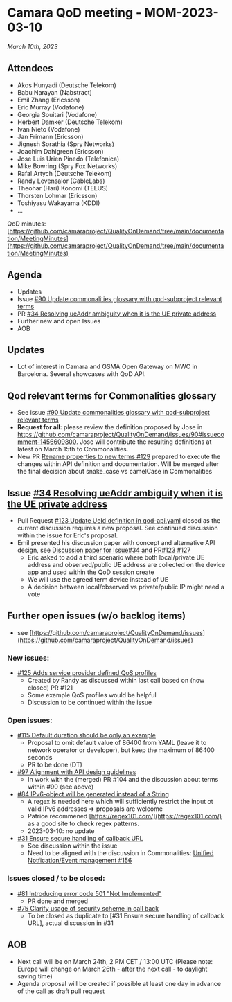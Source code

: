 # Camara QoD meeting - MOM-2023-03-10

*March 10th, 2023*

## Attendees

* Akos Hunyadi (Deutsche Telekom)
* Babu Narayan (Nabstract)
* Emil Zhang (Ericsson)
* Eric Murray (Vodafone)
* Georgia Souitari (Vodafone)
* Herbert Damker (Deutsche Telekom)
* Ivan Nieto (Vodafone)
* Jan Frimann (Ericsson)
* Jignesh Sorathia (Spry Networks)
* Joachim Dahlgreen (Ericsson)
* Jose Luis Urien Pinedo (Telefonica)
* Mike Bowring (Spry Fox Networks)
* Rafal Artych (Deutsche Telekom)
* Randy Levensalor (CableLabs)
* Theohar (Hari) Konomi (TELUS)
* Thorsten Lohmar (Ericsson)
* Toshiyasu Wakayama (KDDI)
* ...

QoD minutes: [https://github.com/camaraproject/QualityOnDemand/tree/main/documentation/MeetingMinutes](https://github.com/camaraproject/QualityOnDemand/tree/main/documentation/MeetingMinutes)

## Agenda

* Updates
* Issue [#90 Update commonalities glossary with qod-subproject relevant terms](https://github.com/camaraproject/QualityOnDemand/issues/90)
* PR [#34 Resolving ueAddr ambiguity when it is the UE private address](https://github.com/camaraproject/QualityOnDemand/pull/34)
* Further new and open Issues
* AOB

## Updates
* Lot of interest in Camara and GSMA Open Gateway on MWC in Barcelona. Several showcases with QoD API.

## Qod relevant terms for Commonalities glossary

* See issue [#90 Update commonalities glossary with qod-subproject relevant terms](https://github.com/camaraproject/QualityOnDemand/issues/90)
* **Request for all:** please review the definition proposed by Jose in https://github.com/camaraproject/QualityOnDemand/issues/90#issuecomment-1456609800. Jose will contribute the resulting definitions at latest on March 15th to Commonalities.
* New PR [Rename properties to new terms #129](https://github.com/camaraproject/QualityOnDemand/pull/129) prepared to execute the changes within API definition and documentation. Will be merged after the final decision about snake_case vs camelCase in Commonalities

## Issue [#34 Resolving ueAddr ambiguity when it is the UE private address](https://github.com/camaraproject/QualityOnDemand/pull/34)

* Pull Request [#123 Update UeId definition in qod-api.yaml](https://github.com/camaraproject/QualityOnDemand/pull/123) closed as the current discussion requires a new proposal. See continued discussion within the issue for Eric's proposal.
* Emil presented his discussion paper with concept and alternative API design, see [Discussion paper for Issue#34 and PR#123 #127](https://github.com/camaraproject/QualityOnDemand/pull/127)
  * Eric asked to add a third scenario where both local/private UE address and observed/public UE address are collected on the device app and used within the QoD session create
  * We will use the agreed term device instead of UE
  * A decision between local/observed vs private/public IP might need a vote

## Further open issues (w/o backlog items)

* see [https://github.com/camaraproject/QualityOnDemand/issues](https://github.com/camaraproject/QualityOnDemand/issues)

### New issues:

* [#125 Adds service provider defined QoS profiles](https://github.com/camaraproject/QualityOnDemand/issues/125)
  *  Created by Randy as discussed within last call based on (now closed) PR #121
  *  Some example QoS profiles would be helpful
  *  Discussion to be continued within the issue

### Open issues:

* [#115 Default duration should be only an example](https://github.com/camaraproject/QualityOnDemand/issues/115)
  * Proposal to omit default value of 86400 from YAML (leave it to network operator or developer), but keep the maximum of 86400 seconds
  * PR to be done (DT)
* [#97 Alignment with API design guidelines](https://github.com/camaraproject/QualityOnDemand/pull/97)
    * In work with the (merged) PR #104 and the discussion about terms within #90 (see above)
* [#84 IPv6-object will be generated instead of a String](https://github.com/camaraproject/QualityOnDemand/pull/84)
    * A regex is needed here which will sufficiently restrict the input ot valid IPv6 addresses => proposals are welcome
    * Patrice recommened [https://regex101.com/](https://regex101.com/) as a good site to check regex patterns.
    * 2023-03-10: no update
* [#31 Ensure secure handling of callback URL](https://github.com/camaraproject/QualityOnDemand/pull/31)
    * See discussion within the issue
    * Need to be aligned with the discussion in Commonalities: [Unified Notfication/Event management #156](https://github.com/camaraproject/WorkingGroups/issues/156)

### Issues closed / to be closed:

* [#81 Introducing error code 501 "Not Implemented"](https://github.com/camaraproject/QualityOnDemand/pull/81)
    * PR done and merged
* [#75 Clarify usage of security scheme in call back](https://github.com/camaraproject/QualityOnDemand/pull/75)
    * To be closed as duplicate to [#31 Ensure secure handling of callback URL], actual discussion in #31

## AOB

* Next call will be on March 24th, 2 PM CET / 13:00 UTC (Please note: Europe will change on March 26th - after the next call -  to daylight saving time)
* Agenda proposal will be created if possible at least one day in advance of the call as draft pull request

